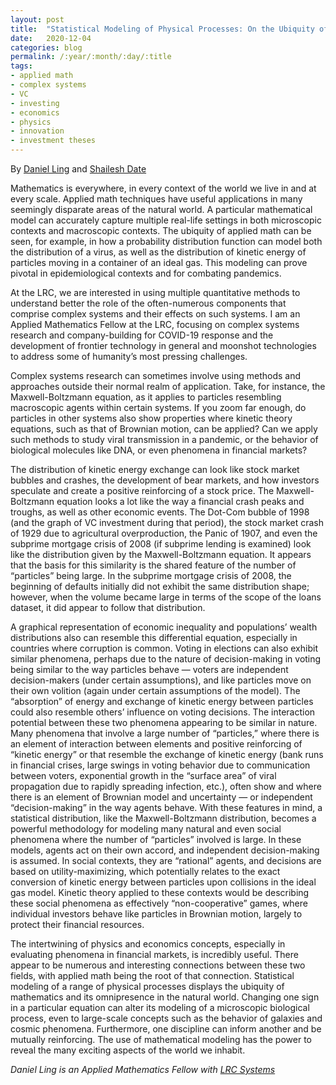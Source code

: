 ```yaml
---
layout: post
title:  "Statistical Modeling of Physical Processes: On the Ubiquity of Applied Math in Our World"
date:   2020-12-04
categories: blog
permalink: /:year/:month/:day/:title
tags:
- applied math
- complex systems
- VC
- investing
- economics
- physics
- innovation
- investment theses
---
```


By [Daniel Ling](https://www.lrc.systems/daniel-ling) and [Shailesh Date](https://www.lrc.systems/shailesh-date)

Mathematics is everywhere, in every context of the world we live in and at every scale. Applied math techniques have useful applications in many seemingly disparate areas of the natural world. A particular mathematical model can accurately capture multiple real-life settings in both microscopic contexts and macroscopic contexts. The ubiquity of applied math can be seen, for example, in how a probability distribution function can model both the distribution of a virus, as well as the distribution of kinetic energy of particles moving in a container of an ideal gas. This modeling can prove pivotal in epidemiological contexts and for combating pandemics.

At the LRC, we are interested in using multiple quantitative methods to understand better the role of the often-numerous components that comprise complex systems and their effects on such systems. I am an Applied Mathematics Fellow at the LRC, focusing on complex systems research and company-building for COVID-19 response and the development of frontier technology in general and moonshot technologies to address some of humanity’s most pressing challenges.

Complex systems research can sometimes involve using methods and approaches outside their normal realm of application. Take, for instance, the Maxwell-Boltzmann equation, as it applies to particles resembling macroscopic agents within certain systems. If you zoom far enough, do particles in other systems also show properties where kinetic theory equations, such as that of Brownian motion, can be applied? Can we apply such methods to study viral transmission in a pandemic, or the behavior of biological molecules like DNA, or even phenomena in financial markets?

The distribution of kinetic energy exchange can look like stock market bubbles and crashes, the development of bear markets, and how investors speculate and create a positive reinforcing of a stock price. The Maxwell-Boltzmann equation looks a lot like the way a financial crash peaks and troughs, as well as other economic events. The Dot-Com bubble of 1998 (and the graph of VC investment during that period), the stock market crash of 1929 due to agricultural overproduction, the Panic of 1907, and even the subprime mortgage crisis of 2008 (if subprime lending is examined) look like the distribution given by the Maxwell-Boltzmann equation. It appears that the basis for this similarity is the shared feature of the number of “particles” being large. In the subprime mortgage crisis of 2008, the beginning of defaults initially did not exhibit the same distribution shape; however, when the volume became large in terms of the scope of the loans dataset, it did appear to follow that distribution.

A graphical representation of economic inequality and populations’ wealth distributions also can resemble this differential equation, especially in countries where corruption is common. Voting in elections can also exhibit similar phenomena, perhaps due to the nature of decision-making in voting being similar to the way particles behave — voters are independent decision-makers (under certain assumptions), and like particles move on their own volition (again under certain assumptions of the model). The “absorption” of energy and exchange of kinetic energy between particles could also resemble others’ influence on voting decisions. The interaction potential between these two phenomena appearing to be similar in nature. Many phenomena that involve a large number of “particles,” where there is an element of interaction between elements and positive reinforcing of “kinetic energy” or that resemble the exchange of kinetic energy (bank runs in financial crises, large swings in voting behavior due to communication between voters, exponential growth in the “surface area” of viral propagation due to rapidly spreading infection, etc.), often show and where there is an element of Brownian model and uncertainty — or independent “decision-making” in the way agents behave. With these features in mind, a statistical distribution, like the Maxwell-Boltzmann distribution, becomes a powerful methodology for modeling many natural and even social phenomena where the number of “particles” involved is large. In these models, agents act on their own accord, and independent decision-making is assumed. In social contexts, they are “rational” agents, and decisions are based on utility-maximizing, which potentially relates to the exact conversion of kinetic energy between particles upon collisions in the ideal gas model. Kinetic theory applied to these contexts would be describing these social phenomena as effectively “non-cooperative” games, where individual investors behave like particles in Brownian motion, largely to protect their financial resources.

The intertwining of physics and economics concepts, especially in evaluating phenomena in financial markets, is incredibly useful. There appear to be numerous and interesting connections between these two fields, with applied math being the root of that connection. Statistical modeling of a range of physical processes displays the ubiquity of mathematics and its omnipresence in the natural world. Changing one sign in a particular equation can alter its modeling of a microscopic biological process, even to large-scale concepts such as the behavior of galaxies and cosmic phenomena. Furthermore, one discipline can inform another and be mutually reinforcing. The use of mathematical modeling has the power to reveal the many exciting aspects of the world we inhabit.

*Daniel Ling is an Applied Mathematics Fellow with [LRC Systems](https://www.lrc.systems/)*
